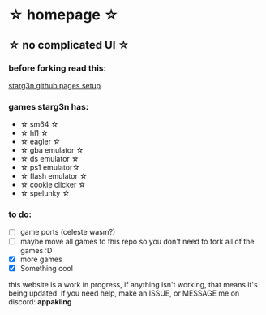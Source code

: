 # ☆ homepage ☆

☆ no complicated UI ☆
---
### before forking read this:
[starg3n github pages setup](https://github.com/starg3n/starg3n.github.io/blob/main/forksetup.md)

### games starg3n has:
  - ☆ sm64 ☆
  - ☆ hl1 ☆
  - ☆ eagler ☆
  - ☆ gba emulator ☆
  - ☆ ds emulator ☆
  - ☆ ps1 emulator☆
  - ☆ flash emulator ☆
  - ☆ cookie clicker ☆
  - ☆ spelunky ☆

### to do:
  - [ ] game ports (celeste wasm?)
  - [ ] maybe move all games to this repo so you don't need to fork all of the games :D
  - [X] more games
  - [X] Something cool

this website is a work in progress, if anything isn't working, that means it's being updated.
if you need help, make an ISSUE, or MESSAGE me on discord: **appakling**
